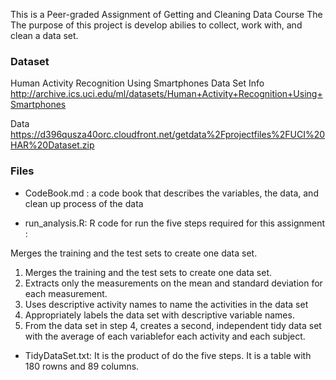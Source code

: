 
This is a Peer-graded Assignment of  Getting and Cleaning Data Course 
The The purpose of this project is develop abilies to collect, work with, and clean a data set.

### Dataset

Human Activity Recognition Using Smartphones Data Set
Info http://archive.ics.uci.edu/ml/datasets/Human+Activity+Recognition+Using+Smartphones

Data https://d396qusza40orc.cloudfront.net/getdata%2Fprojectfiles%2FUCI%20HAR%20Dataset.zip

### Files

- CodeBook.md : a code book that describes the variables, the data, and clean up process
of the data

- run_analysis.R:  R code for run the five steps required for this assignment  :

Merges the training and the test sets to create one data set.

1. Merges the training and the test sets to create one data set.
2. Extracts only the measurements on the mean and standard deviation for each measurement.
3. Uses descriptive activity names to name the activities in the data set
4. Appropriately labels the data set with descriptive variable names.
5. From the data set in step 4, creates a second, 
independent tidy data set with the average of each variablefor each activity and each subject.

- TidyDataSet.txt: It is the product of do the five steps. It is a table with 180 rowns and
89 columns.
